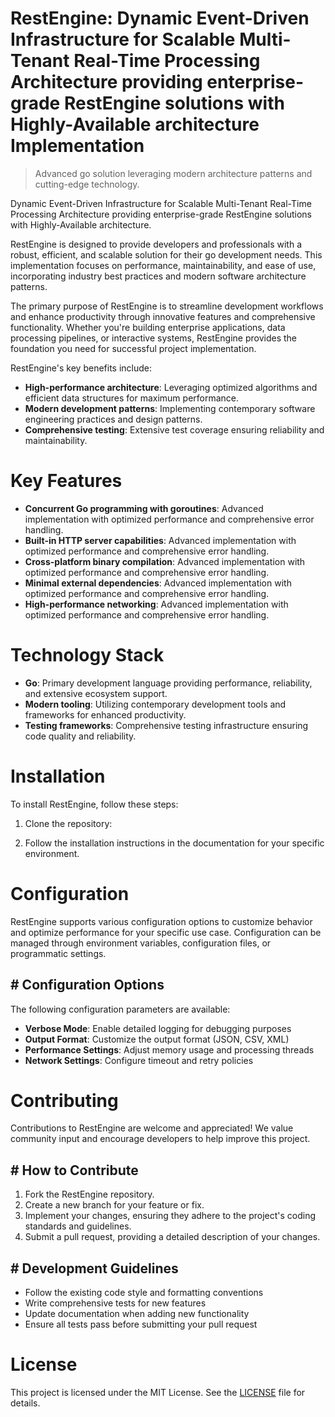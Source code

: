 <!-- fallback_RestEngine_20250804194145_95485 -->

# RestEngine: Dynamic Event-Driven Infrastructure for Scalable Multi-Tenant Real-Time Processing Architecture providing enterprise-grade RestEngine solutions with Highly-Available architecture Implementation
> Advanced go solution leveraging modern architecture patterns and cutting-edge technology.

Dynamic Event-Driven Infrastructure for Scalable Multi-Tenant Real-Time Processing Architecture providing enterprise-grade RestEngine solutions with Highly-Available architecture.

RestEngine is designed to provide developers and professionals with a robust, efficient, and scalable solution for their go development needs. This implementation focuses on performance, maintainability, and ease of use, incorporating industry best practices and modern software architecture patterns.

The primary purpose of RestEngine is to streamline development workflows and enhance productivity through innovative features and comprehensive functionality. Whether you're building enterprise applications, data processing pipelines, or interactive systems, RestEngine provides the foundation you need for successful project implementation.

RestEngine's key benefits include:

* **High-performance architecture**: Leveraging optimized algorithms and efficient data structures for maximum performance.
* **Modern development patterns**: Implementing contemporary software engineering practices and design patterns.
* **Comprehensive testing**: Extensive test coverage ensuring reliability and maintainability.

# Key Features

* **Concurrent Go programming with goroutines**: Advanced implementation with optimized performance and comprehensive error handling.
* **Built-in HTTP server capabilities**: Advanced implementation with optimized performance and comprehensive error handling.
* **Cross-platform binary compilation**: Advanced implementation with optimized performance and comprehensive error handling.
* **Minimal external dependencies**: Advanced implementation with optimized performance and comprehensive error handling.
* **High-performance networking**: Advanced implementation with optimized performance and comprehensive error handling.

# Technology Stack

* **Go**: Primary development language providing performance, reliability, and extensive ecosystem support.
* **Modern tooling**: Utilizing contemporary development tools and frameworks for enhanced productivity.
* **Testing frameworks**: Comprehensive testing infrastructure ensuring code quality and reliability.

# Installation

To install RestEngine, follow these steps:

1. Clone the repository:


2. Follow the installation instructions in the documentation for your specific environment.

# Configuration

RestEngine supports various configuration options to customize behavior and optimize performance for your specific use case. Configuration can be managed through environment variables, configuration files, or programmatic settings.

## # Configuration Options

The following configuration parameters are available:

* **Verbose Mode**: Enable detailed logging for debugging purposes
* **Output Format**: Customize the output format (JSON, CSV, XML)
* **Performance Settings**: Adjust memory usage and processing threads
* **Network Settings**: Configure timeout and retry policies

# Contributing

Contributions to RestEngine are welcome and appreciated! We value community input and encourage developers to help improve this project.

## # How to Contribute

1. Fork the RestEngine repository.
2. Create a new branch for your feature or fix.
3. Implement your changes, ensuring they adhere to the project's coding standards and guidelines.
4. Submit a pull request, providing a detailed description of your changes.

## # Development Guidelines

* Follow the existing code style and formatting conventions
* Write comprehensive tests for new features
* Update documentation when adding new functionality
* Ensure all tests pass before submitting your pull request

# License

This project is licensed under the MIT License. See the [LICENSE](https://github.com/Coralnws/RestEngine/blob/main/LICENSE) file for details.

